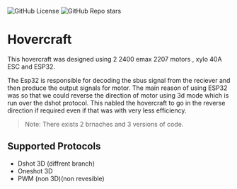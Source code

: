 ![GitHub License](https://img.shields.io/github/license/Robotics-Society-PEC/Hovercraft?style=plastic)
![GitHub Repo stars](https://img.shields.io/github/stars/Robotics-Society-PEC/Hovercraft?style=plastic)


# Hovercraft

This hovercraft was designed using 2 2400 emax 2207 motors , xylo 40A ESC and ESP32.

The Esp32 is responsible for decoding the sbus signal from the reciever and then produce the output signals for motor. The main reason of using ESP32 was so that we could reverse the direction of motor using 3d mode which is run over the dshot protocol. This nabled the hovercraft to go in the reverse direction if required even if that was with very less efficiency.

> Note: There exists 2 brnaches and 3 versions of code.

## Supported Protocols

- Dshot 3D (diffrent branch)
- Oneshot 3D
- PWM (non 3D)(non revesible)

